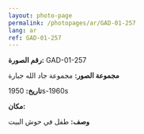 ```yaml
---
layout: photo-page
permalink: /photopages/ar/GAD-01-257
lang: ar
ref: GAD-01-257
---
```


**رقم الصورة:** GAD-01-257

**مجموعة الصور:** مجموعة جاد الله جبارة

**تاريخ:**  1950s-1960s

**مكان:**

**وصف:** طفل في حوش البيت
